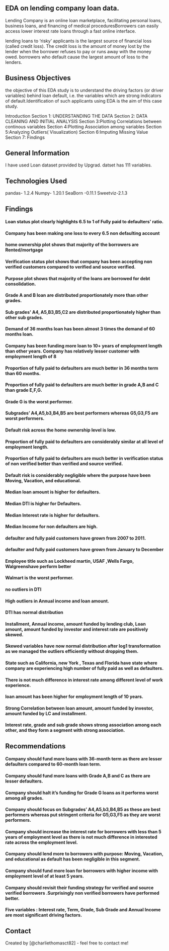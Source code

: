 ## EDA on lending company loan data.
 Lending Company is an online loan marketplace, facilitating personal loans, business loans, and financing of medical proceduresBorrowers can easily access lower interest rate loans through a fast online interface. 

lending loans to ‘risky’ applicants is the largest source of financial loss (called credit loss). The credit loss is the amount of money lost by the lender when the borrower refuses to pay or runs away with the money owed. borrowers who default cause the largest amount of loss to the lenders.

## Business Objectives 

the objective of this EDA study is to understand the driving factors (or driver variables)
behind loan default, i.e. the variables which are strong indicators of default.Identification of such applicants using EDA is the aim of this case study.

Introduction
Section 1: UNDERSTANDING THE DATA
Section 2: DATA CLEANING AND INITIAL ANALYSIS
Section 3:Plotting Correlations between continous variables
Section 4:Plotting Association among variables
Section 5:Analyzing Outliers( Visualization)
Section 6:Imputing Missing Value
Section 7: Findings


## General Information
I have used Loan dataset provided by Upgrad. datset has 111 variables.

## Technologies Used
pandas- 1.2.4
Numpy- 1.20.1
SeaBorn -0.11.1
Sweetviz-2.1.3

## Findings
#### Loan status plot clearly highlights 6.5 to 1  of Fully paid to defaulters' ratio. 
#### Company has been making one loss to every 6.5 non defaulting account
#### home ownership plot shows that majority of the borrowers are Rented/mortgage
#### Verification status plot shows that company has been accepting non verified  customers compared to verified and source verified.
#### Purpose plot shows that majority of the loans are borrowed for debt consolidation.
#### Grade A and B loan are distributed  proportionately more than other grades.
#### Sub grades' A4, A5,B3,B5,C2 are distributed proportionately higher than other sub grades.
#### Demand of 36 months loan has been almost 3 times the demand of 60 months loan.
#### Company has been funding more loan to 10+ years of employment length than other years. Company has relatively lesser customer with employment length of 8 
#### Proportion of fully paid to defaulters are much better in 36 months term than 60 months.
#### Proportion of fully paid to defaulters are much better in grade A,B and C than grade E,F,G.
#### Grade G is the worst performer.
#### Subgrades’ A4,A5,b3,B4,B5 are best performers whereas G5,G3,F5 are worst performers.
#### Default risk across the home ownership level is low.
#### Proportion of fully paid to defaulters are considerably similar at all level of employment length.
#### Proportion of fully paid to defaulters are much better in verification status of non verified better than verified and source verified.
#### Default risk is considerably negligible where the purpose have been Moving, Vacation, and educational.
#### Median loan amount is higher for defaulters.
#### Median DTI is higher for Defaulters.
#### Median Interest rate is higher for defaulters.
#### Median Income for non defaulters are high.
#### defaulter and fully paid customers have grown from 2007 to 2011.
#### defaulter and fully paid customers have grown from January to December
#### Employee title such as Lockheed martin, USAF ,Wells Fargo, Walgreenshave perform better 
#### Walmart is the worst performer.
#### no outliers in DTI
#### High outliers in Annual income and loan amount.
#### DTI has normal distribution
#### Installment, Annual income, amount funded by lending club, Loan amount, amount funded by investor and interest rate are positively skewed.
#### Skewed variables have now normal distribution after log1 transformation as we managed the outliers efficiently without dropping them.
#### State such as California, new York , Texas and Florida have state where company are experiencing high number of fully paid as well as defaulters.
#### There is not much difference in interest rate among  different level of work experience.
#### loan amount has been higher for employment length of 10 years.
#### Strong Correlation between loan amount, amount funded by investor, amount funded by LC and installment.
#### Interest rate, grade and sub grade shows strong association among each other, and they form a segment with strong association.

## Recommendations
#### Company should fund more loans with 36-month term as there are lesser defaulters compared to 60-month loan term.
#### Company should fund more loans with Grade A,B and C  as there are lesser defaulters.
#### Company should halt it’s funding for Grade G loans as it performs worst among all grades.
#### Company should focus on Subgrades’ A4,A5,b3,B4,B5 as these are best performers whereas put stringent criteria for G5,G3,F5 as they are worst performers.
#### Company should increase the interest rate for borrowers with less than 5 years of employment level as there is not much difference in interested rate across the employment level. 
#### Company should lend more to borrowers with purpose: Moving, Vacation, and educational as default has been negligible in this segment.
#### Company should fund more loan for borrowers with higher income with employment level of at least 5 years.
#### Company should revisit their funding strategy for verified and source verified borrowers .Surprisingly non verified borrowers have performed better.
#### Five variables : Interest rate, Term, Grade, Sub Grade and Annual Income are most significant driving factors. 







## Contact
Created by [@charliethomasct82] - feel free to contact me!


